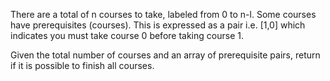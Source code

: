 There are a total of n courses to take, labeled from 0 to n-l. 
Some courses have prerequisites (courses). This is expressed as a pair i.e. [1,0] which indicates you must take course 0 before taking course 1.

Given the total number of courses and an array of prerequisite pairs, return if it is possible to finish all courses.